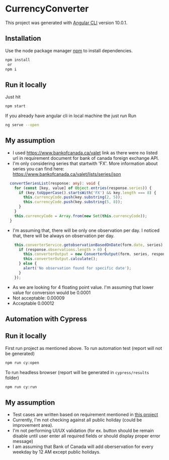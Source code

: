 # CurrencyConverter

This project was generated with [Angular CLI](https://github.com/angular/angular-cli) version 10.0.1.

## Installation

Use the node package manager [npm](https://www.npmjs.com/) to install dependencies.

```bash
npm install
 or 
npm i
```

## Run it locally
Just hit
```bash
npm start
```
If you already have angular cli in local machine the just run
Run 
```bash
ng serve --open
```

## My assumption
 -   I used https://www.bankofcanada.ca/valet link as there were no listed url in requirement document for bank of canada foreign exchange API.
 - I'm only considering series that startwith 'FX'. More information about series you can find here: https://www.bankofcanada.ca/valet/lists/series/json
```typescript
  convertSeriesList(response: any): void {
    for (const [key, value] of Object.entries(response.series)) {
      if (key.toUpperCase().startsWith('FX') && key.length === 8) {
        this.currencyCode.push(key.substring(2, 5));
        this.currencyCode.push(key.substring(5, 8));
      }
    }
    this.currencyCode = Array.from(new Set(this.currencyCode));
  }
```
 - I'm assuming that, there will be only one observation per day. I noticed that, there will be always on observation per day.

```typescript
    this.converterService.getobservationBasedOnDate(form.date, series).subscribe(response => {
      if (response.observations.length > 0) {
        this.converterOutput = new ConverterOutput(form, series, response.observations[0][series].v);
        this.converterOutput.calculate();
      } else {
        alert('No observation found for specific date');
      }
    });
```
 - As we are looking for 4 floating point value. I'm assuming that lower value for conversion would be 0.0001
 - Not acceptable: 0.00009
 - Acceptable 0.00012

## Automation with Cypress

## Run it locally

First run project as mentioned above.
To run automation test (report will not be generated)
```bash
npm run cy:open
```

To run headless browser (report will be generated in `cypress/results` folder)
```bash
npm run cy:run
```

## My assumption
 -  Test cases are written based on requirement mentioned in [this project](https://gitlab.com/marshallzehr/coding-check)
 - Currently, I'm not checking against all public holiday (could be improvement area). 
 - I'm not performing UI/UX validation (for ex. button should be remain disable  until user enter all required fields or should display proper error message)
  - I am assuming that Bank of Canada will add oberservation for every weekday by 12 AM except public holidays.

